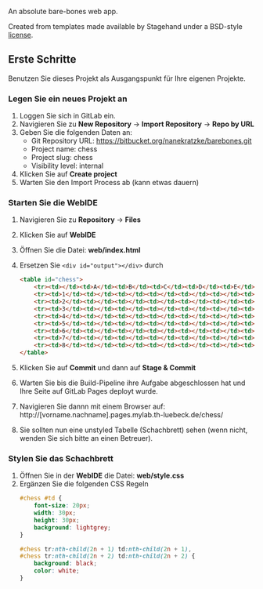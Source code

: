 An absolute bare-bones web app.

Created from templates made available by Stagehand under a BSD-style
[license](https://github.com/dart-lang/stagehand/blob/master/LICENSE).

## Erste Schritte

Benutzen Sie dieses Projekt als Ausgangspunkt für Ihre eigenen Projekte.

### Legen Sie ein neues Projekt an

1. Loggen Sie sich in GitLab ein.
2. Navigieren Sie zu __New Repository__ -> __Import Repository__ -> __Repo by URL__
3. Geben Sie die folgenden Daten an:
    - Git Repository URL: https://bitbucket.org/nanekratzke/barebones.git
    - Project name: chess
    - Project slug: chess
    - Visibility level: internal
4. Klicken Sie auf __Create project__
5. Warten Sie den Import Process ab (kann etwas dauern)

### Starten Sie die WebIDE

1. Navigieren Sie zu __Repository__ -> __Files__
2. Klicken Sie auf __WebIDE__
3. Öffnen Sie die Datei: __web/index.html__
4. Ersetzen Sie `<div id="output"></div>` durch

    ```HTML
    <table id="chess">
        <tr><td></td><td>A</td><td>B</td><td>C</td><td>D</td><td>E</td><td>F</td><td>G</td><td>H</td></tr>
        <tr><td>1</td><td></td><td></td><td></td><td></td><td></td><td></td><td></td><td></td></tr>
        <tr><td>2</td><td></td><td></td><td></td><td></td><td></td><td></td><td></td><td></td></tr>
        <tr><td>3</td><td></td><td></td><td></td><td></td><td></td><td></td><td></td><td></td></tr>
        <tr><td>4</td><td></td><td></td><td></td><td></td><td></td><td></td><td></td><td></td></tr>
        <tr><td>5</td><td></td><td></td><td></td><td></td><td></td><td></td><td></td><td></td></tr>
        <tr><td>6</td><td></td><td></td><td></td><td></td><td></td><td></td><td></td><td></td></tr>
        <tr><td>7</td><td></td><td></td><td></td><td></td><td></td><td></td><td></td><td></td></tr>
        <tr><td>8</td><td></td><td></td><td></td><td></td><td></td><td></td><td></td><td></td></tr>
    </table>
    ```

5. Klicken Sie auf __Commit__ und dann auf __Stage & Commit__
6. Warten Sie bis die Build-Pipeline ihre Aufgabe abgeschlossen hat und Ihre Seite auf GitLab Pages deployt wurde.
7. Navigieren Sie dannn mit einem Browser auf: http://[vorname.nachname].pages.mylab.th-luebeck.de/chess/
8. Sie sollten nun eine unstyled Tabelle (Schachbrett) sehen (wenn nicht, wenden Sie sich bitte an einen Betreuer).

### Stylen Sie das Schachbrett

1. Öffnen Sie in der __WebIDE__ die Datei: __web/style.css__
2. Ergänzen Sie die folgenden CSS Regeln
    ```CSS
    #chess #td {
        font-size: 20px;
        width: 30px;
        height: 30px;
        background: lightgrey;
    }

    #chess tr:nth-child(2n + 1) td:nth-child(2n + 1),
    #chess tr:nth-child(2n + 2) td:nth-child(2n + 2) {
        background: black;
        color: white;
    }
    ```
